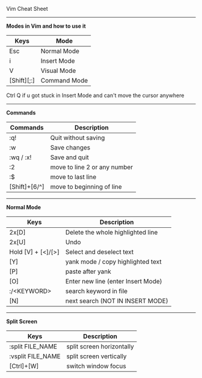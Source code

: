Vim Cheat Sheet

---
**Modes in Vim and how to use it**

| Keys | Mode |
|--- | --- |
|Esc	| Normal Mode |
|i       |Insert Mode |
| V      | Visual Mode|
| \[Shift][;:] | Command Mode |

Ctrl Q if u got stuck in Insert Mode and can't move the cursor anywhere

--- 

**Commands**

| Commands | Description |
| --- | --- |
| :q! |  Quit without saving |
| :w	  | Save changes |
| :wq / :x! | Save and quit |
| :2  | move to line 2 or any number |
| :$	 | move to last line |
 | \[Shift]+[6/^] | move to beginning of line |

---

**Normal Mode**

|Keys | Description |
| --- | --- |
| 2x[D] | Delete the whole highlighted line
| 2x[U] | Undo
| Hold [V] + [<]/[>] | Select and deselect text
| [Y] | yank mode / copy highlighted text
| [P] | paste after yank
| [O] | Enter new line (enter Insert Mode)
| :/\<KEYWORD> | search keyword in file |
| [N] | next search (NOT IN INSERT MODE) |

---

**Split Screen**

|Keys | Description |
| --- | --- |
| :split FILE_NAME  | split screen horizontally
| :vsplit FILE_NAME | split screen vertically
| [Ctrl]+[W] | switch window focus |
